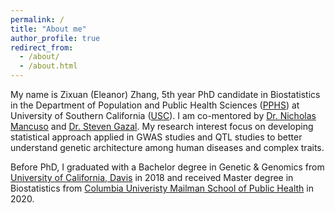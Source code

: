 ```yaml
---
permalink: /
title: "About me"
author_profile: true
redirect_from: 
  - /about/
  - /about.html
---
```


My name is Zixuan (Eleanor) Zhang, 5th year PhD candidate in Biostatistics in the Department of Population and Public Health Sciences ([PPHS](https://pphs.usc.edu/)) at University of Southern California ([USC](https://www.usc.edu/)). I am co-mentored by [Dr. Nicholas Mancuso](https://www.mancusolab.com/lab-members) and [Dr. Steven Gazal](https://gazal-lab.org/lab-members). My research interest focus on developing statistical approach applied in GWAS studies and QTL studies to better understand genetic architecture among human diseases and complex traits. 

Before PhD, I graduated with a Bachelor degree in Genetic & Genomics from [University of California, Davis](https://www.ucdavis.edu/) in 2018 and received Master degree in Biostatistics from [Columbia Univeristy Mailman School of Public Health](https://www.mailman.columbia.edu/) in 2020. 

